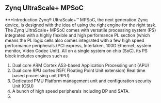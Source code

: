 ## Zynq UltraScale+ MPSoC
***Introduction
Zynq® UltraScale+™ MPSoC, the next generation Zynq device, is designed with the idea of using the right engine for the right task. 
The Zynq UltraScale+ MPSoC comes with versatile processing system (PS) integrated with a highly flexible and high performance PL section (which means
the PL logic cells also comes integrated with a few high speed performance peripherals.(PCI express, Interlaken, 100G Ethernet, system monitor, Video Codec Unit).
All on a single system on chip (SoC).  its PS block includes engines such as 
1. Dual core ARM Cortex A53-based Application Processing unit (APU)
2. Dual core RPU cortex R5F( Floating Point Unit extension) Real time based processing unit (RPU)
3. Dedicated PMU Platform management unit and configuration security Unit (CSU)
4. A bunch of high speed peripherals including DP and SATA.
5. 
